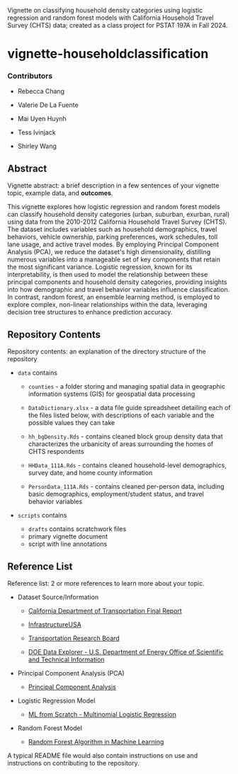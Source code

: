 Vignette on classifying household density categories using logistic regression and random forest models with California Household Travel Survey (CHTS) data; created as a class project for PSTAT 197A in Fall 2024.

# vignette-householdclassification

### Contributors

-   Rebecca Chang

-   Valerie De La Fuente

-   Mai Uyen Huynh

-   Tess Ivinjack

-   Shirley Wang

## Abstract

Vignette abstract: a brief description in a few sentences of your vignette topic, example data, and **outcomes**.

This vignette explores how logistic regression and random forest models can classify household density categories (urban, suburban, exurban, rural) using data from the 2010-2012 California Household Travel Survey (CHTS). The dataset includes variables such as household demographics, travel behaviors, vehicle ownership, parking preferences, work schedules, toll lane usage, and active travel modes. By employing Principal Component Analysis (PCA), we reduce the dataset's high dimensionality, distilling numerous variables into a manageable set of key components that retain the most significant variance. Logistic regression, known for its interpretability, is then used to model the relationship between these principal components and household density categories, providing insights into how demographic and travel behavior variables influence classification. In contrast, random forest, an ensemble learning method, is employed to explore complex, non-linear relationships within the data, leveraging decision tree structures to enhance prediction accuracy.

## Repository Contents

Repository contents: an explanation of the directory structure of the repository

-   `data` contains

    -   `counties` - a folder storing and managing spatial data in geographic information systems (GIS) for geospatial data processing

    -   `DataDictionary.xlsx` - a data file guide spreadsheet detailing each of the files listed below, with descriptions of each variable and the possible values they can take

    -   `hh_bgDensity.Rds` - contains cleaned block group density data that characterizes the urbanicity of areas surrounding the homes of CHTS respondents

    -   `HHData_111A.Rds` - contains cleaned household-level demographics, survey date, and home county information

    -   `PersonData_111A.Rds` - contains cleaned per-person data, including basic demographics, employment/student status, and travel behavior variables

-   `scripts` contains

    -   `drafts` contains scratchwork files
    -   primary vignette document
    -   script with line annotations

## Reference List

Reference list: 2 or more references to learn more about your topic.

-   Dataset Source/Information

    -   [California Department of Transportation Final Report](https://lede-admin.cal.streetsblog.org/wp-content/uploads/sites/52/2015/04/FinalReport.pdf)

    -   [InfrastructureUSA](https://infrastructureusa.org/california-household-travel-survey-2/)

    -   [Transportation Research Board](https://trid.trb.org/view/1308918)

    -   [DOE Data Explorer - U.S. Department of Energy Office of Scientific and Technical Information](https://www.osti.gov/dataexplorer/biblio/dataset/1924686)

-   Principal Component Analysis (PCA)

    -   [Principal Component Analysis](https://www.geeksforgeeks.org/principal-component-analysis-pca/)

-   Logistic Regression Model

    -   [ML from Scratch - Multinomial Logistic Regression](https://towardsdatascience.com/ml-from-scratch-multinomial-logistic-regression-6dda9cbacf9d)

-   Random Forest Model

    -   [Random Forest Algorithm in Machine Learning](https://www.geeksforgeeks.org/random-forest-algorithm-in-machine-learning/)

A typical README file would also contain instructions on use and instructions on contributing to the repository.
